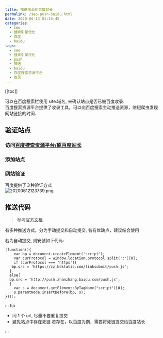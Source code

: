 ```yaml
---
title: 推送资源到百度站长
permalink: /seo-push-baidu.html
date: 2020-06-13 03:16:45
categories:
  - seo
  - 搜索引擎优化
  - 百度
  - baidu
tags:
  - seo
  - 搜索引擎优化
  - push
  - 推送
  - baidu
  - 百度搜索资源平台
  - 收录
---
```


[[toc]]

可以在百度搜索栏使用 site:域名, 来确认站点是否已被百度收录.  
百度搜索资源平台提供了收录工具，可以向百度搜索主动推送资源，缩短爬虫发现网站链接的时间．

## 验证站点

### 访问[百度搜索资源平台/原百度站长](https://ziyuan.baidu.com)

### 添加站点

### 网站验证

百度提供了３种验证方式  
 ![20200612123739.png](https://cdn.jsdelivr.net/gh/wangshibiaoFlytiger/blog_picBed1/images/20200612123739.png)

## 推送代码

> 参考[官方文档](https://ziyuan.baidu.com/college/courseinfo?id=267&page=2#h2_article_title8)

有多种推送方式，分为手动提交和自动提交, 各有优缺点，建议结合使用

若为自动提交, 则安装如下代码:

```
(function(){
    var bp = document.createElement('script');
    var curProtocol = window.location.protocol.split(':')[0];
    if (curProtocol === 'https'){
   bp.src = 'https://zz.bdstatic.com/linksubmit/push.js';
  }
  else{
  bp.src = 'http://push.zhanzhang.baidu.com/push.js';
  }
    var s = document.getElementsByTagName("script")[0];
    s.parentNode.insertBefore(bp, s);
})();

```

::: tip

- 同 1 个 url, 尽量不要重复提交
- 避免站点中存在死链
  若存在，以百度为例，需要将死链提交给百度站长

:::
